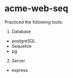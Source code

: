 # acme-web-seq

Practiced the following tools:
1. Database
  * postgreSQL
  * Sequelize
  * pg
2. Server
  * express
